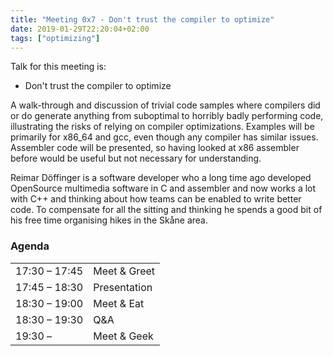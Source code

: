 ```yaml
---
title: "Meeting 0x7 - Don't trust the compiler to optimize"
date: 2019-01-29T22:20:04+02:00
tags: ["optimizing"]
---
```


Talk for this meeting is:
- Don't trust the compiler to optimize

A walk-through and discussion of trivial code samples where compilers did or do generate anything from suboptimal to horribly badly performing code, illustrating the risks of relying on compiler optimizations. Examples will be primarily for x86_64 and gcc, even though any compiler has similar issues. Assembler code will be presented, so having looked at x86 assembler before would be useful but not necessary for understanding.

Reimar Döffinger is a software developer who a long time ago developed OpenSource multimedia software in C and assembler and now works a lot with C++ and thinking about how teams can be enabled to write better code. To compensate for all the sitting and thinking he spends a good bit of his free time organising hikes in the Skåne area.

### Agenda

|               |              |
|---------------|--------------|
| 17:30 – 17:45 | Meet & Greet |
| 17:45 – 18:30 | Presentation |
| 18:30 – 19:00 | Meet & Eat   |
| 18:30 – 19:30 | Q&A          |
| 19:30 –       | Meet & Geek  |